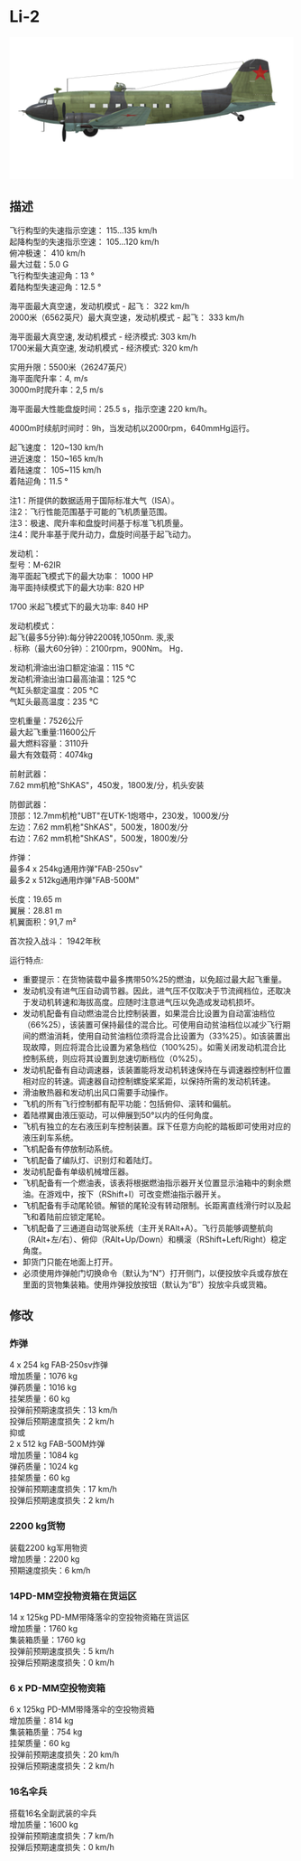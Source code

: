 # Li-2  
  
![li2](../images/li2.png)  
  
## 描述  
  
飞行构型的失速指示空速： 115...135 km/h  
起降构型的失速指示空速： 105...120 km/h  
俯冲极速： 410 km/h  
最大过载：5.0 G  
飞行构型失速迎角：13 °  
着陆构型失速迎角：12.5 °  
  
海平面最大真空速，发动机模式 - 起飞： 322 km/h  
2000米（6562英尺）最大真空速，发动机模式 - 起飞： 333 km/h  
  
海平面最大真空速, 发动机模式 - 经济模式: 303 km/h  
1700米最大真空速, 发动机模式 - 经济模式: 320 km/h  
  
实用升限：5500米（26247英尺）  
海平面爬升率：4, m/s  
3000m时爬升率：2,5 m/s  
  
海平面最大性能盘旋时间：25.5 s，指示空速 220 km/h。  
  
4000m时续航时间时：9h，当发动机以2000rpm，640mmHg运行。  
  
起飞速度： 120~130 km/h  
进近速度： 150~165 km/h  
着陆速度： 105~115 km/h  
着陆迎角：11.5 °  
  
注1：所提供的数据适用于国际标准大气（ISA）。  
注2：飞行性能范围基于可能的飞机质量范围。  
注3：极速、爬升率和盘旋时间基于标准飞机质量。  
注4：爬升率基于爬升动力，盘旋时间基于起飞动力。  
  
发动机：  
型号：M-62IR  
海平面起飞模式下的最大功率： 1000 HP  
海平面持续模式下的最大功率: 820 HP  
  
1700 米起飞模式下的最大功率: 840 HP  
  
发动机模式：  
起飞(最多5分钟):每分钟2200转,1050nm. 汞,汞  
. 标称（最大60分钟）：2100rpm，900Nm。 Hg．  
  
发动机滑油出油口额定油温：115 °C  
发动机滑油出油口最高油温：125 °C  
气缸头额定温度：205 °C  
气缸头最高温度：235 °C  
  
空机重量：7526公斤  
最大起飞重量:11600公斤  
最大燃料容量：3110升  
最大有效载荷：4074kg  
  
前射武器：  
7.62 mm机枪"ShKAS"，450发，1800发/分，机头安装  
  
防御武器：  
顶部：12.7mm机枪"UBT"在UTK-1炮塔中，230发，1000发/分  
左边：7.62 mm机枪"ShKAS"，500发，1800发/分  
右边：7.62 mm机枪"ShKAS"，500发，1800发/分  
  
炸弹：  
最多4 x 254kg通用炸弹"FAB-250sv"  
最多2 x 512kg通用炸弹"FAB-500M"  
  
长度：19.65 m  
翼展：28.81 m  
机翼面积：91,7 m²  
  
首次投入战斗： 1942年秋  
  
运行特点:  
- 重要提示：在货物装载中最多携带50%25的燃油，以免超过最大起飞重量。  
- 发动机没有进气压自动调节器。因此，进气压不仅取决于节流阀档位，还取决于发动机转速和海拔高度。应随时注意进气压以免造成发动机损坏。  
- 发动机配备有自动燃油混合比控制装置，如果混合比设置为自动富油档位（66%25），该装置可保持最佳的混合比。可使用自动贫油档位以减少飞行期间的燃油消耗，使用自动贫油档位须将混合比设置为（33%25）。如该装置出现故障，则应将混合比设置为紧急档位（100%25）。如需关闭发动机混合比控制系统，则应将其设置到怠速切断档位（0%25）。  
- 发动机配备有自动调速器，该装置能将发动机转速保持在与调速器控制杆位置相对应的转速。调速器自动控制螺旋桨桨距，以保持所需的发动机转速。  
- 滑油散热器和发动机出风口需要手动操作。  
- 飞机的所有飞行控制都有配平功能：包括俯仰、滚转和偏航。  
- 着陆襟翼由液压驱动，可以伸展到50°以内的任何角度。  
- 飞机有独立的左右液压刹车控制装置。踩下任意方向舵的踏板即可使用对应的液压刹车系统。  
- 飞机配备有停放制动系统。  
- 飞机配备了编队灯、识别灯和着陆灯。  
- 发动机配备有单级机械增压器。  
- 飞机配备有一个燃油表，该表将根据燃油指示器开关位置显示油箱中的剩余燃油。在游戏中，按下（RShift+I）可改变燃油指示器开关。  
- 飞机配备有手动尾轮锁。解锁的尾轮没有转动限制。长距离直线滑行时以及起飞和着陆前应锁定尾轮。  
- 飞机配备了三通道自动驾驶系统（主开关RAlt+A）。飞行员能够调整航向（RAlt+左/右）、俯仰（RAlt+Up/Down）和横滚（RShift+Left/Right）稳定角度。  
- 卸货门只能在地面上打开。  
- 必须使用炸弹舱门切换命令（默认为“N”）打开侧门，以便投放伞兵或存放在里面的货物集装箱。使用炸弹投放按钮（默认为“B”）投放伞兵或货箱。  
  
## 修改  
  
  
### 炸弹  
  
4 x 254 kg FAB-250sv炸弹  
增加质量：1076 kg  
弹药质量：1016 kg  
挂架质量：60 kg  
投弹前预期速度损失：13 km/h  
投弹后预期速度损失：2 km/h  
抑或  
2 x 512 kg FAB-500M炸弹  
增加质量：1084 kg  
弹药质量：1024 kg  
挂架质量：60 kg  
投弹前预期速度损失：17 km/h  
投弹后预期速度损失：2 km/h  
  
  
### 2200 kg货物  
  
装载2200 kg军用物资  
增加质量：2200 kg  
预期速度损失：6 km/h  
  
  
### 14PD-MM空投物资箱在货运区  
  
14 x 125kg PD-MM带降落伞的空投物资箱在货运区  
增加质量：1760 kg  
集装箱质量：1760 kg  
投弹前预期速度损失：5 km/h  
投弹后预期速度损失：0 km/h  
  
  
### 6 x PD-MM空投物资箱  
  
6 x 125kg PD-MM带降落伞的空投物资箱  
增加质量：814 kg  
集装箱质量：754 kg  
挂架质量：60 kg  
投弹前预期速度损失：20 km/h  
投弹后预期速度损失：2 km/h  
  
  
### 16名伞兵  
  
搭载16名全副武装的伞兵  
增加质量：1600 kg  
投弹前预期速度损失：7 km/h  
投弹后预期速度损失：0 km/h  